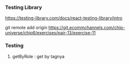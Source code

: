 ### Testing Library
https://testing-library.com/docs/react-testing-library/intro

git remote add origin https://git.ecommchannels.com/chip-universe/chip6/exercises/pair-13/exercise-11

### Testing
1. getByRole : get by tagnya